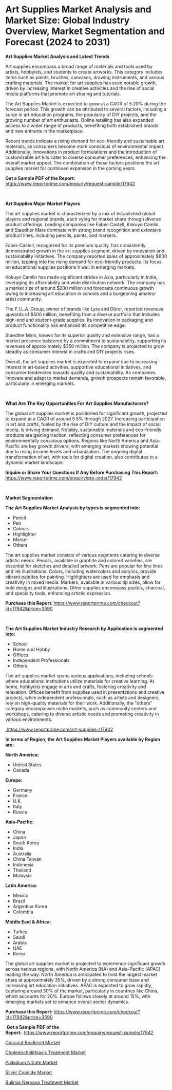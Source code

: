 <p><h1>Art Supplies Market Analysis and Market Size: Global Industry Overview, Market Segmentation and Forecast (2024 to 2031)</h1></p><p><strong>Art Supplies Market Analysis and Latest Trends</strong></p>
<p><p>Art supplies encompass a broad range of materials and tools used by artists, hobbyists, and students to create artworks. This category includes items such as paints, brushes, canvases, drawing instruments, and various crafting materials. The market for art supplies has seen notable growth, driven by increasing interest in creative activities and the rise of social media platforms that promote art sharing and tutorials.</p><p>The Art Supplies Market is expected to grow at a CAGR of 5.20% during the forecast period. This growth can be attributed to several factors, including a surge in art education programs, the popularity of DIY projects, and the growing number of art enthusiasts. Online retailing has also expanded access to a wider range of products, benefiting both established brands and new entrants in the marketplace.</p><p>Recent trends indicate a rising demand for eco-friendly and sustainable art materials, as consumers become more conscious of environmental impact. Additionally, innovations in product formulations and the introduction of customizable art kits cater to diverse consumer preferences, enhancing the overall market appeal. The combination of these factors positions the art supplies market for continued expansion in the coming years.</p></p>
<p><strong>Get a Sample PDF of the Report:&nbsp;</strong> <a href="https://www.reportprime.com/enquiry/request-sample/17942?utm_campaign=1087&utm_medium=2&utm_source=Github&utm_content=ia&utm_term=20112024&utm_id=art-supplies">https://www.reportprime.com/enquiry/request-sample/17942</a></p>
<p>&nbsp;</p>
<p><strong>Art Supplies Major Market Players</strong></p>
<p><p>The art supplies market is characterized by a mix of established global players and regional brands, each vying for market share through diverse product offerings. Leading companies like Faber-Castell, Kokuyo Camlin, and Staedtler Mars dominate with strong brand recognition and extensive product lines, including pencils, paints, and markers.</p><p>Faber-Castell, recognized for its premium quality, has consistently demonstrated growth in the art supplies segment, driven by innovation and sustainability initiatives. The company reported sales of approximately $600 million, tapping into the rising demand for eco-friendly products. Its focus on educational supplies positions it well in emerging markets.</p><p>Kokuyo Camlin has made significant strides in Asia, particularly in India, leveraging its affordability and wide distribution network. The company has a market size of around $200 million and forecasts continuous growth owing to increasing art education in schools and a burgeoning amateur artist community.</p><p>The F.I.L.A. Group, owner of brands like Lyra and Dürer, reported revenues upwards of $500 million, benefiting from a diverse portfolio that includes high-end and student-grade supplies. Its innovation in packaging and product functionality has enhanced its competitive edge.</p><p>Staedtler Mars, known for its superior quality and extensive range, has a market presence bolstered by a commitment to sustainability, supporting its revenues of approximately $350 million. The company is projected to grow steadily as consumer interest in crafts and DIY projects rises.</p><p>Overall, the art supplies market is expected to expand due to increasing interest in art-based activities, supportive educational initiatives, and consumer tendencies towards quality and sustainability. As companies innovate and adapt to market demands, growth prospects remain favorable, particularly in emerging markets.</p></p>
<p>&nbsp;</p>
<p><strong>What Are The Key Opportunities For Art Supplies Manufacturers?</strong></p>
<p><p>The global art supplies market is positioned for significant growth, projected to expand at a CAGR of around 5.5% through 2027. Increasing participation in art and crafts, fueled by the rise of DIY culture and the impact of social media, is driving demand. Notably, sustainable materials and eco-friendly products are gaining traction, reflecting consumer preferences for environmentally conscious options. Regions like North America and Asia-Pacific are key growth drivers, with emerging markets showing potential due to rising income levels and urbanization. The ongoing digital transformation of art, with tools for digital creation, also contributes to a dynamic market landscape.</p></p>
<p><strong>Inquire or Share Your Questions If Any Before Purchasing This Report:</strong> <a href="https://www.reportprime.com/enquiry/pre-order/17942?utm_campaign=1087&utm_medium=2&utm_source=Github&utm_content=ia&utm_term=20112024&utm_id=art-supplies">https://www.reportprime.com/enquiry/pre-order/17942</a></p>
<p>&nbsp;</p>
<p><strong>Market Segmentation</strong></p>
<p><strong>The Art Supplies Market Analysis by types is segmented into:</strong></p>
<p><ul><li>Pencil</li><li>Pen</li><li>Colours</li><li>Highlighter</li><li>Marker</li><li>Others</li></ul></p>
<p><p>The art supplies market consists of various segments catering to diverse artistic needs. Pencils, available in graphite and colored varieties, are essential for sketches and detailed artwork. Pens are popular for fine lines and ink illustrations. Colors, including watercolors and acrylics, provide vibrant palettes for painting. Highlighters are used for emphasis and creativity in mixed media. Markers, available in various tip sizes, allow for bold designs and illustrations. Other supplies encompass pastels, charcoal, and specialty tools, enhancing artistic expression.</p></p>
<p><strong>Purchase this Report:&nbsp;</strong><a href="https://www.reportprime.com/checkout?id=17942&price=3590&utm_campaign=1087&utm_medium=2&utm_source=Github&utm_content=ia&utm_term=20112024&utm_id=art-supplies">https://www.reportprime.com/checkout?id=17942&price=3590</a></p>
<p>&nbsp;</p>
<p><strong>The Art Supplies Market Industry Research by Application is segmented into:</strong></p>
<p><ul><li>School</li><li>Home and Hobby</li><li>Offices</li><li>Independent Professionals</li><li>Others</li></ul></p>
<p><p>The art supplies market spans various applications, including schools where educational institutions utilize materials for creative learning. At home, hobbyists engage in arts and crafts, fostering creativity and relaxation. Offices benefit from supplies used in presentations and creative projects, while independent professionals, such as artists and designers, rely on high-quality materials for their work. Additionally, the "others" category encompasses niche markets, such as community centers and workshops, catering to diverse artistic needs and promoting creativity in various environments.</p></p>
<p><a href="https://www.reportprime.com/art-supplies-r17942?utm_campaign=1087&utm_medium=2&utm_source=Github&utm_content=ia&utm_term=20112024&utm_id=art-supplies">&nbsp;https://www.reportprime.com/art-supplies-r17942</a></p>
<p><strong>In terms of Region, the Art Supplies Market Players available by Region are:</strong></p>
<p>
    <p> <strong> North America: </strong>
        <ul>
            <li>United States</li>
            <li>Canada</li>
        </ul>
        </p> 
    <p> <strong> Europe: </strong>
        <ul>
            <li>Germany</li>
            <li>France</li>
            <li>U.K.</li>
            <li>Italy</li>
            <li>Russia</li>
        </ul>
        </p> 
    <p> <strong> Asia-Pacific: </strong>
        <ul>
            <li>China</li>
            <li>Japan</li>
            <li>South Korea</li>
            <li>India</li>
            <li>Australia</li>
            <li>China Taiwan</li>
            <li>Indonesia</li>
            <li>Thailand</li>
            <li>Malaysia</li>
        </ul>
        </p> 
    <p> <strong> Latin America: </strong>
        <ul>
            <li>Mexico</li>
            <li>Brazil</li>
            <li>Argentina Korea</li>
            <li>Colombia</li>
        </ul>
        </p> 
    <p> <strong> Middle East & Africa: </strong>
        <ul>
            <li>Turkey</li>
            <li>Saudi</li>
            <li>Arabia</li>
            <li>UAE</li>
            <li>Korea</li>
        </ul>
    </p>
    </p>
<p><p>The global art supplies market is projected to experience significant growth across various regions, with North America (NA) and Asia-Pacific (APAC) leading the way. North America is anticipated to hold the largest market share at approximately 35%, driven by a strong consumer base and increasing art education initiatives. APAC is expected to grow rapidly, capturing around 30% of the market, particularly in countries like China, which accounts for 20%. Europe follows closely at around 15%, with emerging markets set to enhance overall sector dynamics.</p></p>
<p><strong>Purchase this Report: </strong><a href="https://www.reportprime.com/checkout?id=17942&price=3590&utm_campaign=1087&utm_medium=2&utm_source=Github&utm_content=ia&utm_term=20112024&utm_id=art-supplies">https://www.reportprime.com/checkout?id=17942&price=3590</a></p>
<p>&nbsp;<strong>Get a Sample PDF of the Report:&nbsp;&nbsp;</strong><a href="https://www.reportprime.com/enquiry/request-sample/17942?utm_campaign=1087&utm_medium=2&utm_source=Github&utm_content=ia&utm_term=20112024&utm_id=art-supplies">https://www.reportprime.com/enquiry/request-sample/17942</a></p>
<p><strong></strong></p>
<p><p><a href="https://www.linkedin.com/pulse/comprehensive-coconut-biodiesel-market-report-regional-wjzze?utm_campaign=1087&utm_medium=2&utm_source=Github&utm_content=ia&utm_term=20112024&utm_id=art-supplies">Coconut Biodiesel Market</a></p><p><a href="https://issuu.com/reportprime-2/docs/choledocholithiasis-treatment-marke_477e1bb1ab0996?utm_campaign=1087&utm_medium=2&utm_source=Github&utm_content=ia&utm_term=20112024&utm_id=art-supplies">Choledocholithiasis Treatment Market</a></p><p><a href="https://www.linkedin.com/pulse/global-palladium-nitrate-146-cagr-forecast-2024-2031-etvhe?utm_campaign=1087&utm_medium=2&utm_source=Github&utm_content=ia&utm_term=20112024&utm_id=art-supplies">Palladium Nitrate Market</a></p><p><a href="https://www.linkedin.com/pulse/silver-cyanide-market-analysis-report-global-insights-region-tkdne?utm_campaign=1087&utm_medium=2&utm_source=Github&utm_content=ia&utm_term=20112024&utm_id=art-supplies">Silver Cyanide Market</a></p><p><a href="https://issuu.com/reportprime-2/docs/bulimia-nervosa-treatment-market-si_511d73424439d6?utm_campaign=1087&utm_medium=2&utm_source=Github&utm_content=ia&utm_term=20112024&utm_id=art-supplies">Bulimia Nervosa Treatment Market</a></p></p>